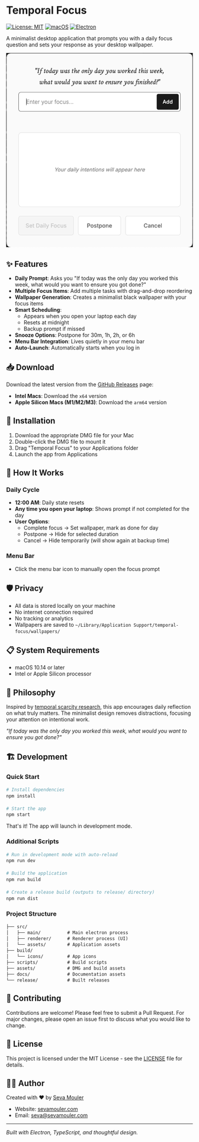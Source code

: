 # Temporal Focus

[![License: MIT](https://img.shields.io/badge/License-MIT-yellow.svg)](https://opensource.org/licenses/MIT)
[![macOS](https://img.shields.io/badge/macOS-10.14+-blue.svg)](https://www.apple.com/macos/)
[![Electron](https://img.shields.io/badge/Electron-29+-green.svg)](https://electronjs.org/)

A minimalist desktop application that prompts you with a daily focus question and sets your response as your desktop wallpaper.

![Temporal Focus Screenshot](docs/screenshot.png)

## ✨ Features

- **Daily Prompt**: Asks you "If today was the only day you worked this week, what would you want to ensure you got done?"
- **Multiple Focus Items**: Add multiple tasks with drag-and-drop reordering
- **Wallpaper Generation**: Creates a minimalist black wallpaper with your focus items
- **Smart Scheduling**: 
  - Appears when you open your laptop each day
  - Resets at midnight
  - Backup prompt if missed
- **Snooze Options**: Postpone for 30m, 1h, 2h, or 6h
- **Menu Bar Integration**: Lives quietly in your menu bar
- **Auto-Launch**: Automatically starts when you log in

## 📥 Download

Download the latest version from the [GitHub Releases](../../releases/latest) page:

- **Intel Macs**: Download the `x64` version
- **Apple Silicon Macs (M1/M2/M3)**: Download the `arm64` version

## 🚀 Installation

1. Download the appropriate DMG file for your Mac
2. Double-click the DMG file to mount it
3. Drag "Temporal Focus" to your Applications folder
4. Launch the app from Applications

## 🔧 How It Works

### Daily Cycle
- **12:00 AM**: Daily state resets
- **Any time you open your laptop**: Shows prompt if not completed for the day
- **User Options**:
  - Complete focus → Set wallpaper, mark as done for day
  - Postpone → Hide for selected duration  
  - Cancel → Hide temporarily (will show again at backup time)

### Menu Bar
- Click the menu bar icon to manually open the focus prompt

## 🛡️ Privacy

- All data is stored locally on your machine
- No internet connection required
- No tracking or analytics
- Wallpapers are saved to `~/Library/Application Support/temporal-focus/wallpapers/`

## 📋 System Requirements

- macOS 10.14 or later
- Intel or Apple Silicon processor

## 🧠 Philosophy

Inspired by [temporal scarcity research](https://pubmed.ncbi.nlm.nih.gov/19121130/), this app encourages daily reflection on what truly matters. The minimalist design removes distractions, focusing your attention on intentional work.

*"If today was the only day you worked this week, what would you want to ensure you got done?"*

## 🏗️ Development

### Quick Start

```bash
# Install dependencies
npm install

# Start the app
npm start
```

That's it! The app will launch in development mode.

### Additional Scripts

```bash
# Run in development mode with auto-reload
npm run dev

# Build the application
npm run build

# Create a release build (outputs to release/ directory)
npm run dist
```

### Project Structure

```
├── src/
│   ├── main/          # Main electron process
│   ├── renderer/      # Renderer process (UI)
│   └── assets/        # Application assets
├── build/
│   └── icons/         # App icons
├── scripts/           # Build scripts
├── assets/            # DMG and build assets
├── docs/              # Documentation assets
└── release/           # Built releases
```

## 🤝 Contributing

Contributions are welcome! Please feel free to submit a Pull Request. For major changes, please open an issue first to discuss what you would like to change.

## 📄 License

This project is licensed under the MIT License - see the [LICENSE](LICENSE) file for details.

## 👨‍💻 Author

Created with ♥ by [Seva Mouler](mailto:seva@sevamouler.com)

- Website: [sevamouler.com](https://sevamouler.com)
- Email: [seva@sevamouler.com](mailto:seva@sevamouler.com)

---

*Built with Electron, TypeScript, and thoughtful design.* 
